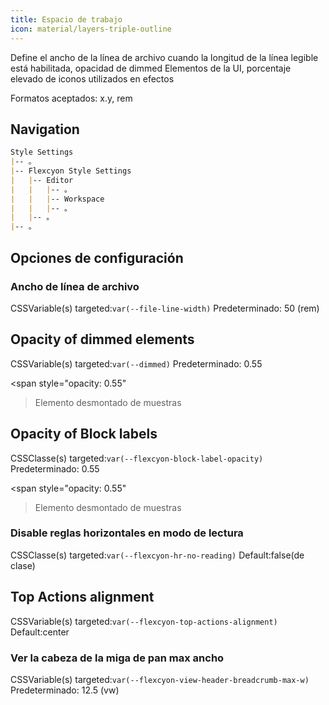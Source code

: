 ```yaml
---
title: Espacio de trabajo
icon: material/layers-triple-outline
---
```


Define el ancho de la línea de archivo cuando la longitud de la línea legible está habilitada, opacidad de dimmed
Elementos de la UI, porcentaje elevado de iconos utilizados en efectos

Formatos aceptados: x.y, rem

## Navigation

```md
Style Settings
|-- 。
|-- Flexcyon Style Settings
|   |-- Editor
|   |   |-- 。
|   |   |-- Workspace
|   |   |-- 。
|   |-- 。
|-- 。
```

## Opciones de configuración

### Ancho de línea de archivo

CSSVariable(s) targeted:`var(--file-line-width)`
Predeterminado: 50 (rem)

## Opacity of dimmed elements

CSSVariable(s) targeted:`var(--dimmed)`
Predeterminado: 0.55

<span style="opacity: 0.55"
>Elemento desmontado de muestras</span>

## Opacity of Block labels
CSSClasse(s) targeted:`var(--flexcyon-block-label-opacity)`
Predeterminado: 0.55

<span style="opacity: 0.55"
>Elemento desmontado de muestras</span>

### Disable reglas horizontales en modo de lectura
CSSClasse(s) targeted:`var(--flexcyon-hr-no-reading)`
Default:false(de clase)

## Top Actions alignment

CSSVariable(s) targeted:`var(--flexcyon-top-actions-alignment)`
Default:center

### Ver la cabeza de la miga de pan max ancho

CSSVariable(s) targeted:`var(--flexcyon-view-header-breadcrumb-max-w)`
Predeterminado: 12.5 (vw)

